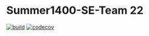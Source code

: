 # Summer1400-SE-Team 22

[![build](https://github.com/Star-Academy/Summer1400-SE-Team22/actions/workflows/buildPipeline.yml/badge.svg)](https://github.com/Star-Academy/Summer1400-SE-Team22/actions/workflows/buildPipeline.yml) [![codecov](https://codecov.io/gh/Star-Academy/Summer1400-SE-Team22/branch/main/graph/badge.svg?token=WXVXV0QCJC)](https://codecov.io/gh/Star-Academy/Summer1400-SE-Team22)

